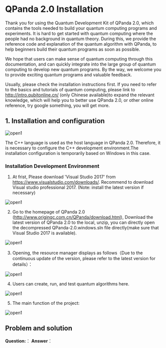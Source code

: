 

# QPanda 2.0 Installation



Thank you for using the Quantum Development Kit of QPanda 2.0, which contains the tools needed to build your quantum computing programs and experiments. It is hard to get started with quantum computing where the people had no background in quantum theory. During this, we provide the reference code and explanation of the quantum algorithm with QPanda, to help beginners build their quantum programs as soon as possible.

We hope that users can make sense of quantum computing through this documentation, and can quickly integrate into the large group of quantum computing to develop new quantum programs. By the way, we welcome you to provide exciting quantum programs and valuable feedback.

Usually, please check the installation instructions first. If you need to refer to the basics and tutorials of quantum computing, please link to http://intro.qubitonline.cn/ (only Chinese available)to expand the relevant knowledge, which will help you to better use QPanda 2.0, or other online reference, try google something, you will get more.





## 1. Installation and configuration


![open1](https://images-cdn.shimo.im/iUqK7IULIWA1qdl2/image.png)




The C++  language is used as the host language in QPanda 2.0. Therefore, it is necessary to configure the C++ development environment.The installation configuration is temporarily based on Windows in this case.


### Installation Development Environment

1.  At frist, Please download 'Visual Studio 2017' from https://www.visualstudio.com/downloads/. Recommend to download Visual studio professional 2017. (Note: install the latest version if necessary)



![open1](https://images-cdn.shimo.im/yo5vGJkYE3opKf9v/image.png)



2. Go to the homepage of QPanda 2.0 (http://www.originqc.com.cn/QPanda/download.html), Download the latest version of QPanda 2.0 to the local, unzip, you can directly open the decompressed QPanda-2.0.windows.sln file directly(make sure that Visual Studio 2017 is available).

![open1]( https://images-cdn.shimo.im/o7AAx8QddWIGSVk3/image.png)


3.  Opening, the resource manager displays as follows（Due to the continuous update of the version, please refer to the latest version for details）：



![open1](https://images-cdn.shimo.im/Y2byr5nizUcBhUVR/image.png)


4. Users can create,  run, and test quantum algorithms here.


![open1](https://images-cdn.shimo.im/ny51XCHABIQzzCp7/image.png)



5. The main function of the project:

![open1](https://images-cdn.shimo.im/0lcAJ6VQqR0tcBw7/image.png)





## Problem and solution

**Question:**：
**Answer**：
